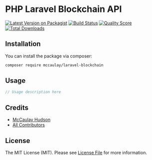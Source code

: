 # PHP Laravel Blockchain API

[![Latest Version on Packagist](https://img.shields.io/packagist/v/mccaulay/laravel-blockchain.svg?style=flat-square)](https://packagist.org/packages/mccaulay/laravel-blockchain)
[![Build Status](https://img.shields.io/travis/mccaulay/laravel-blockchain/master.svg?style=flat-square)](https://travis-ci.org/mccaulay/laravel-blockchain)
[![Quality Score](https://img.shields.io/scrutinizer/g/mccaulay/laravel-blockchain.svg?style=flat-square)](https://scrutinizer-ci.com/g/mccaulay/laravel-blockchain)
[![Total Downloads](https://img.shields.io/packagist/dt/mccaulay/laravel-blockchain.svg?style=flat-square)](https://packagist.org/packages/mccaulay/laravel-blockchain)

## Installation

You can install the package via composer:

```bash
composer require mccaulay/laravel-blockchain
```

## Usage

``` php
// Usage description here
```

## Credits

- [McCaulay Hudson](https://github.com/mccaulay)
- [All Contributors](../../contributors)

## License

The MIT License (MIT). Please see [License File](LICENSE.md) for more information.
